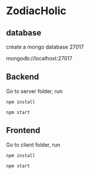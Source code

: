 # ZodiacHolic

## database

create a mongo database 27017

mongodb://localhost:27017

## Backend

Go to server folder, run

`npm install`

`npm start`


## Frontend

Go to client folder, run

`npm install`

`npm start`





